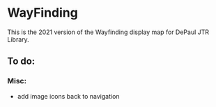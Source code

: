 # WayFinding
This is the 2021 version of the Wayfinding display map for DePaul JTR Library.

## To do:


### Misc:
- add image icons back to navigation

